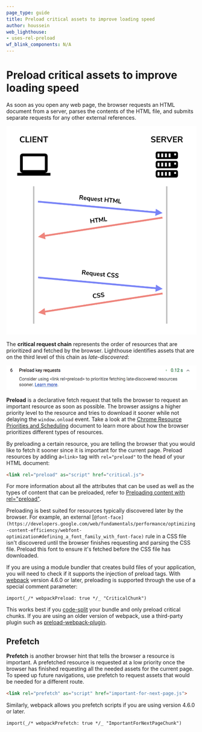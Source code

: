 ```yaml
---
page_type: guide
title: Preload critical assets to improve loading speed
author: houssein
web_lighthouse:
- uses-rel-preload
wf_blink_components: N/A
---
```


# Preload critical assets to improve loading speed

As soon as you open any web page, the browser requests an HTML document from a
server, parses the contents of the HTML file, and submits separate requests for
any other external references. 

![HTML and CSS request chain diagram](./request-chain.png)

The **critical request chain** represents the order of resources that are
prioritized and fetched by the browser. Lighthouse identifies assets that are on
the third level of this chain as _late-discovered_: 

![Lighthouse: Preload key requests audit](./preload-requests.png)

**Preload** is a declarative fetch request that tells the browser to request an
important resource as soon as possible. The browser assigns a higher priority
level to the resource and tries to download it sooner while not delaying the
`window.onload` event. Take a look at the
[Chrome Resource Priorities and Scheduling](https://docs.google.com/document/d/1bCDuq9H1ih9iNjgzyAL0gpwNFiEP4TZS-YLRp_RuMlc/edit)
document to learn more about how the browser prioritizes different types of
resources. 

By preloading a certain resource, you are telling the browser that you would
like to fetch it sooner since it is important for the current page. Preload
resources by adding a`<link>` tag with `rel="preload"` to the head of your HTML
document:

```html
<link rel="preload" as="script" href="critical.js">
```

For more information about all the attributes that can be used as well as the
types of content that can be preloaded, refer to
[Preloading content with rel="preload"](https://developer.mozilla.org/en-US/docs/Web/HTML/Preloading_content).

Preloading is best suited for resources typically discovered later by the
browser. For example, an external
[`@font-face](https://developers.google.com/web/fundamentals/performance/optimizing-content-efficiency/webfont-optimization#defining_a_font_family_with_font-face)`
rule in a CSS file isn't discovered until the browser finishes requesting and
parsing the CSS file. Preload this font to ensure it's fetched before the CSS
file has downloaded.

If you are using a module bundler that creates build files of your application,
you will need to check if it supports the injection of preload tags. With
[webpack](https://webpack.js.org/) version 4.6.0 or later, preloading is supported
through the use of a special comment parameter:

```
import(_/* webpackPreload: true */_ "CriticalChunk")
```

This works best if you [code-split](/fast/reduce-javascript-payloads-with-code-splitting) your bundle and only
preload critical chunks. If you are using an older version of webpack, use a
third-party plugin such as
[preload-webpack-plugin](https://github.com/GoogleChromeLabs/preload-webpack-plugin).

## Prefetch

**Prefetch** is another browser hint that tells the browser a resource is
important. A prefetched resource is requested at a low priority once the browser
has finished requesting all the needed assets for the current page. To speed up
future navigations, use prefetch to request assets that would be needed for a
different route. 

```html
<link rel="prefetch" as="script" href="important-for-next-page.js">
```

Similarly, webpack allows you prefetch scripts if you are using version
4.6.0 or later.

```
import(_/* webpackPrefetch: true */_ "ImportantForNextPageChunk")
```

